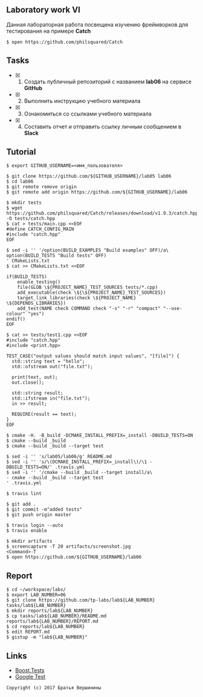 ## Laboratory work VI

Данная лабораторная работа посвещена изучению фреймворков для тестирования на примере **Catch**

```ShellSession
$ open https://github.com/philsquared/Catch
```

## Tasks

- [X] 1. Создать публичный репозиторий с названием **lab06** на сервисе **GitHub**
- [X] 2. Выполнить инструкцию учебного материала
- [X] 3. Ознакомиться со ссылками учебного материала
- [X] 4. Составить отчет и отправить ссылку личным сообщением в **Slack**

## Tutorial

```ShellSession
$ export GITHUB_USERNAME=<имя_пользователя>
```

```ShellSession
$ git clone https://github.com/${GITHUB_USERNAME}/lab05 lab06
$ cd lab06
$ git remote remove origin
$ git remote add origin https://github.com/${GITHUB_USERNAME}/lab06
```

```ShellSession
$ mkdir tests
$ wget https://github.com/philsquared/Catch/releases/download/v1.9.3/catch.hpp -O tests/catch.hpp
$ cat > tests/main.cpp <<EOF
#define CATCH_CONFIG_MAIN
#include "catch.hpp"
EOF
```

```ShellSession
$ sed -i '' '/option(BUILD_EXAMPLES "Build examples" OFF)/a\
option(BUILD_TESTS "Build tests" OFF)
' CMakeLists.txt
$ cat >> CMakeLists.txt <<EOF

if(BUILD_TESTS)
	enable_testing()
	file(GLOB \${PROJECT_NAME}_TEST_SOURCES tests/*.cpp)
	add_executable(check \${\${PROJECT_NAME}_TEST_SOURCES})
	target_link_libraries(check \${PROJECT_NAME} \${DEPENDS_LIBRARIES})
	add_test(NAME check COMMAND check "-s" "-r" "compact" "--use-colour" "yes") 
endif()
EOF
```

```ShellSession
$ cat >> tests/test1.cpp <<EOF
#include "catch.hpp"
#include <print.hpp>

TEST_CASE("output values should match input values", "[file]") {
  std::string text = "hello";
  std::ofstream out("file.txt");
  
  print(text, out);
  out.close();
  
  std::string result;
  std::ifstream in("file.txt");
  in >> result;
  
  REQUIRE(result == text);
}
EOF
```

```ShellSession
$ cmake -H. -B_build -DCMAKE_INSTALL_PREFIX=_install -DBUILD_TESTS=ON
$ cmake --build _build
$ cmake --build _build --target test
```

```ShellSession
$ sed -i '' 's/lab05/lab06/g' README.md
$ sed -i '' 's/\(DCMAKE_INSTALL_PREFIX=_install\)/\1 -DBUILD_TESTS=ON/' .travis.yml
$ sed -i '' '/cmake --build _build --target install/a\
- cmake --build _build --target test
' .travis.yml
```

```ShellSession
$ travis lint
```

```ShellSession
$ git add .
$ git commit -m"added tests"
$ git push origin master
```

```ShellSession
$ travis login --auto
$ travis enable
```

```ShellSession
$ mkdir artifacts
$ screencapture -T 20 artifacts/screenshot.jpg
<Command>-T
$ open https://github.com/${GITHUB_USERNAME}/lab06
```

## Report

```ShellSession
$ cd ~/workspace/labs/
$ export LAB_NUMBER=06
$ git clone https://github.com/tp-labs/lab${LAB_NUMBER} tasks/lab${LAB_NUMBER}
$ mkdir reports/lab${LAB_NUMBER}
$ cp tasks/lab${LAB_NUMBER}/README.md reports/lab${LAB_NUMBER}/REPORT.md
$ cd reports/lab${LAB_NUMBER}
$ edit REPORT.md
$ gistup -m "lab${LAB_NUMBER}"
```

## Links

- [Boost.Tests](http://www.boost.org/doc/libs/1_63_0/libs/test/doc/html/)
- [Google Test](https://github.com/google/googletest)

```
Copyright (c) 2017 Братья Вершинины
```
